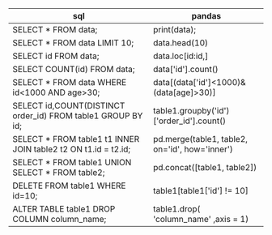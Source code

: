 | sql                                                          | pandas                                         |
| ------------------------------------------------------------ | ---------------------------------------------- |
| SELECT * FROM data;                                          | print(data);                                   |
| SELECT * FROM data LIMIT 10;                                 | data.head(10)                                  |
| SELECT id FROM data;                                         | data.loc[id:id,]                               |
| SELECT COUNT(id) FROM data;                                  | data['id'].count()                             |
| SELECT * FROM data WHERE id<1000 AND age>30;                 | data[(data['id']<1000)&(data[age]>30)]         |
| SELECT id,COUNT(DISTINCT order_id) FROM table1 GROUP BY id;  | table1.groupby('id')['order_id'].count()       |
| SELECT * FROM table1 t1 INNER JOIN table2 t2 ON t1.id = t2.id; | pd.merge(table1, table2, on='id', how='inner') |
| SELECT * FROM table1 UNION SELECT * FROM table2;             | pd.concat([table1, table2])                    |
| DELETE FROM table1 WHERE id=10;                              | table1[table1['id'] != 10]                     |
| ALTER TABLE table1 DROP COLUMN column_name;                  | table1.drop( 'column_name' ,axis = 1)          |
